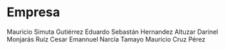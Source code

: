 # Empresa
Mauricio Simuta Gutiérrez
Eduardo Sebastán Hernandez Altuzar
Darinel Monjarás Ruíz 
Cesar Emannuel Narcía Tamayo
Mauricio Cruz Pérez
